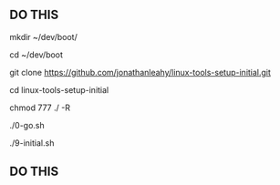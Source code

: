 ## DO THIS #########################################

mkdir ~/dev/boot/

cd ~/dev/boot

git clone https://github.com/jonathanleahy/linux-tools-setup-initial.git

cd linux-tools-setup-initial

chmod 777 ./ -R

./0-go.sh

./9-initial.sh

## DO THIS #########################################
